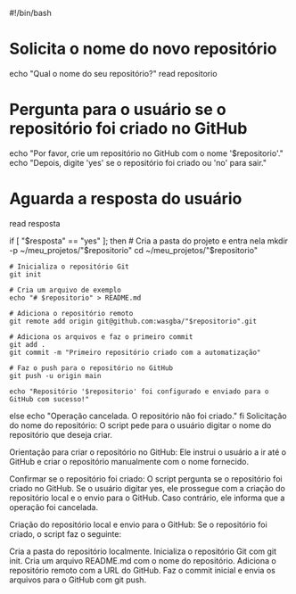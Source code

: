 #!/bin/bash

# Solicita o nome do novo repositório
echo "Qual o nome do seu repositório?"
read repositorio

# Pergunta para o usuário se o repositório foi criado no GitHub
echo "Por favor, crie um repositório no GitHub com o nome '$repositorio'."
echo "Depois, digite 'yes' se o repositório foi criado ou 'no' para sair."

# Aguarda a resposta do usuário
read resposta

if [ "$resposta" == "yes" ]; then
    # Cria a pasta do projeto e entra nela
    mkdir -p ~/meu_projetos/"$repositorio"
    cd ~/meu_projetos/"$repositorio"
    
    # Inicializa o repositório Git
    git init
    
    # Cria um arquivo de exemplo
    echo "# $repositorio" > README.md
    
    # Adiciona o repositório remoto
    git remote add origin git@github.com:wasgba/"$repositorio".git
    
    # Adiciona os arquivos e faz o primeiro commit
    git add .
    git commit -m "Primeiro repositório criado com a automatização"
    
    # Faz o push para o repositório no GitHub
    git push -u origin main
    
    echo "Repositório '$repositorio' foi configurado e enviado para o GitHub com sucesso!"
else
    echo "Operação cancelada. O repositório não foi criado."
fi
Solicitação do nome do repositório: O script pede para o usuário digitar o nome do repositório que deseja criar.

Orientação para criar o repositório no GitHub: Ele instrui o usuário a ir até o GitHub e criar o repositório manualmente com o nome fornecido.

Confirmar se o repositório foi criado: O script pergunta se o repositório foi criado no GitHub. Se o usuário digitar yes, ele prossegue com a criação do repositório local e o envio para o GitHub. Caso contrário, ele informa que a operação foi cancelada.

Criação do repositório local e envio para o GitHub: Se o repositório foi criado, o script faz o seguinte:

Cria a pasta do repositório localmente.
Inicializa o repositório Git com git init.
Cria um arquivo README.md com o nome do repositório.
Adiciona o repositório remoto com a URL do GitHub.
Faz o commit inicial e envia os arquivos para o GitHub com git push.